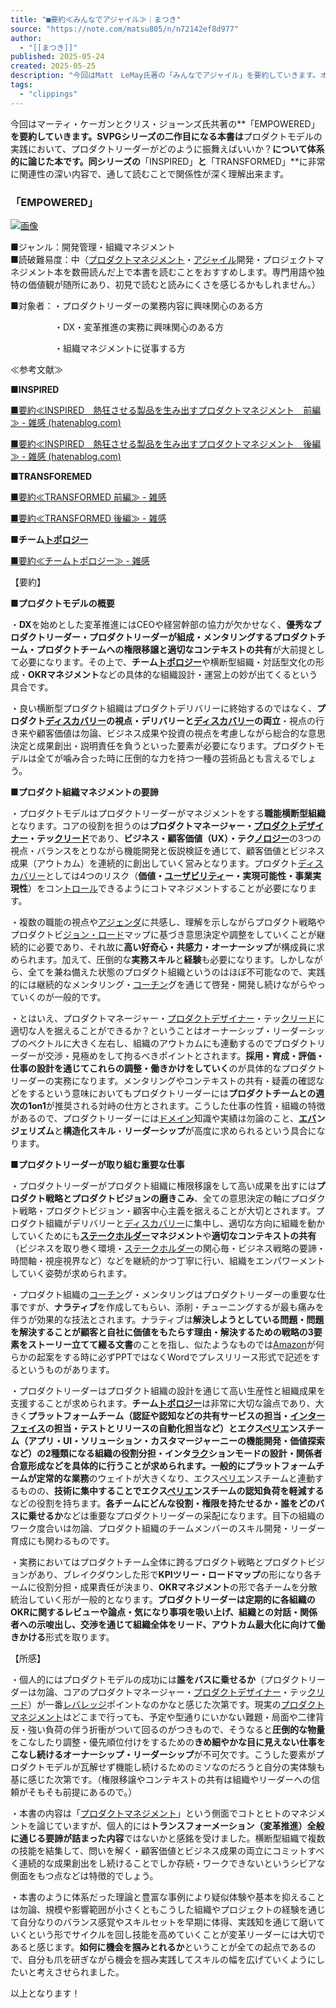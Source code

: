 ```yaml
---
title: "■要約≪みんなでアジャイル≫｜まつき"
source: "https://note.com/matsu805/n/n72142ef8d977"
author:
  - "[[まつき]]"
published: 2025-05-24
created: 2025-05-25
description: "今回はMatt　LeMay氏著の「みんなでアジャイル」を要約していきます。オライリーシリーズの1冊で、ソフトウェアやプロダクトの開発現場では定番となった「アジャイル」をあらゆるビジネス・組織に適応するには何をどう組み立てて進めていくと良いのか？という観点に関する基本原則を体系化した本です。尚、本書著者は「プロダクトマネージャーのしごと」で有名です。     「みんなでアジャイル」  ■ジャンル：開発管理・組織マネジメント ■読破難易度：低（専門知識不要で平易な言葉で記述されているので読みやすいです。アジャイル開発または組織マネジメントに関する基礎理論が抑えられていると尚良しです。）"
tags:
  - "clippings"
---
```

今回はマーティ・ケーガンとクリス・ジョーンズ氏共著の**「EMPOWERED」**を要約していきます。SVPGシリーズの二作目になる本書は**プロダクトモデルの実践において、プロダクトリーダーがどのように振舞えばいいか？**について体系的に論じた本です。同シリーズの**「INSPIRED」**と**「TRANSFORMED」**に非常に関連性の深い内容で、通して読むことで関係性が深く理解出来ます。

  

### 「EMPOWERED」

[![画像](https://assets.st-note.com/img/1747442594-kaADHZ0U76CWfvX14hxrpnYK.jpg?width=1200)](https://assets.st-note.com/img/1747442594-kaADHZ0U76CWfvX14hxrpnYK.jpg?width=2000&height=2000&fit=bounds&quality=85)

  
■ジャンル：開発管理・組織マネジメント  
■読破難易度：中（[プロダクトマネジメント](https://d.hatena.ne.jp/keyword/%A5%D7%A5%ED%A5%C0%A5%AF%A5%C8%A5%DE%A5%CD%A5%B8%A5%E1%A5%F3%A5%C8)・[アジャイル](https://d.hatena.ne.jp/keyword/%A5%A2%A5%B8%A5%E3%A5%A4%A5%EB)開発・プロジェクトマネジメント本を数冊読んだ上で本書を読むことをおすすめします。専門用語や独特の価値観が随所にあり、初見で読むと読みにくさを感じるかもしれません。）

■対象者：・プロダクトリーダーの業務内容に興味関心のある方

　　　　　・DX・変革推進の実務に興味関心のある方

　　　　　・組織マネジメントに従事する方

  

≪参考文献≫

**■INSPIRED**

[■要約≪INSPIRED　熱狂させる製品を生み出すプロダクトマネジメント　前編≫ - 雑感 (hatenablog.com)](https://ty25148248.hatenablog.com/entry/2023/11/18/200711)

[■要約≪INSPIRED　熱狂させる製品を生み出すプロダクトマネジメント　後編≫ - 雑感 (hatenablog.com)](https://ty25148248.hatenablog.com/entry/2023/12/02/174306)

  

**■TRANSFOREMED**

[■要約≪TRANSFORMED 前編≫ - 雑感](https://ty25148248.hatenablog.com/entry/2024/11/17/100000)

[■要約≪TRANSFORMED 後編≫ - 雑感](https://ty25148248.hatenablog.com/entry/2024/12/01/100000)

  

**■チーム**[**トポロジー**](https://d.hatena.ne.jp/keyword/%A5%C8%A5%DD%A5%ED%A5%B8%A1%BC)

[■要約≪チームトポロジー≫ - 雑感](https://ty25148248.hatenablog.com/entry/2024/10/14/101358)

  

【要約】

**■プロダクトモデルの概要**

・**DX**を始めとした変革推進にはCEOや経営幹部の協力が欠かせなく、**優秀なプロダクトリーダー・プロダクトリーダーが組成・メンタリングするプロダクトチーム・プロダクトチームへの権限移譲と適切なコンテキストの共有**が大前提として必要になります。その上で、**チーム**[**トポロジー**](https://d.hatena.ne.jp/keyword/%A5%C8%A5%DD%A5%ED%A5%B8%A1%BC)や横断型組織・対話型文化の形成・**OKRマネジメント**などの具体的な組織設計・運営上の妙が出てくるという具合です。

・良い横断型プロダクト組織はプロダクトデリバリーに終始するのではなく、**プロダクト**[**ディスカバリー**](https://d.hatena.ne.jp/keyword/%A5%C7%A5%A3%A5%B9%A5%AB%A5%D0%A5%EA%A1%BC)**の視点・デリバリーと**[**ディスカバリー**](https://d.hatena.ne.jp/keyword/%A5%C7%A5%A3%A5%B9%A5%AB%A5%D0%A5%EA%A1%BC)**の両立**・視点の行き来や顧客価値は勿論、ビジネス成果や投資の視点を考慮しながら総合的な意思決定と成果創出・説明責任を負うといった要素が必要になります。プロダクトモデルは全てが噛み合った時に圧倒的な力を持つ一種の芸術品とも言えるでしょう。

  

**■プロダクト組織マネジメントの要諦**

・プロダクトモデルはプロダクトリーダーがマネジメントをする**職能横断型組織**となります。コアの役割を担うのは**プロダクトマネージャー・**[**プロダクトデザイナー**](https://d.hatena.ne.jp/keyword/%A5%D7%A5%ED%A5%C0%A5%AF%A5%C8%A5%C7%A5%B6%A5%A4%A5%CA%A1%BC)**・テッ**[**クリード**](https://d.hatena.ne.jp/keyword/%A5%AF%A5%EA%A1%BC%A5%C9)であり、**ビジネス・顧客価値（UX）・テク**[**ノロ**](https://d.hatena.ne.jp/keyword/%A5%CE%A5%ED)[**ジー**](https://d.hatena.ne.jp/keyword/%A5%B8%A1%BC)の3つの視点・バランスをとりながら機能開発と仮説検証を通じて、顧客価値とビジネス成果（アウトカム）を連続的に創出していく営みとなります。プロダクト[ディスカバリー](https://d.hatena.ne.jp/keyword/%A5%C7%A5%A3%A5%B9%A5%AB%A5%D0%A5%EA%A1%BC)としては4つのリスク（**価値・**[**ユーザビリティ**](https://d.hatena.ne.jp/keyword/%A5%E6%A1%BC%A5%B6%A5%D3%A5%EA%A5%C6%A5%A3)**ー・実現可能性・事業実現性**）をコン[トロール](https://d.hatena.ne.jp/keyword/%A5%C8%A5%ED%A1%BC%A5%EB)できるようにコトマネジメントすることが必要になります。

・複数の職能の視点や[アジェンダ](https://d.hatena.ne.jp/keyword/%A5%A2%A5%B8%A5%A7%A5%F3%A5%C0)に共感し、理解を示しながらプロダクト戦略やプロダクトビ[ジョン・ロード](https://d.hatena.ne.jp/keyword/%A5%B8%A5%E7%A5%F3%A1%A6%A5%ED%A1%BC%A5%C9)マップに基づき意思決定や調整をしていくことが継続的に必要であり、それ故に**高い好奇心・共感力・オーナーシップ**が構成員に求められます。加えて、圧倒的な**実務スキル**と**経験**も必要になります。しかしながら、全てを兼ね備えた状態のプロダクト組織というのはほぼ不可能なので、実践的には継続的なメンタリング・[コーチン](https://d.hatena.ne.jp/keyword/%A5%B3%A1%BC%A5%C1%A5%F3)グを通じて啓発・開発し続けながらやっていくのが一般的です。

・とはいえ、プロダクトマネージャー・[プロダクトデザイナー](https://d.hatena.ne.jp/keyword/%A5%D7%A5%ED%A5%C0%A5%AF%A5%C8%A5%C7%A5%B6%A5%A4%A5%CA%A1%BC)・テッ[クリード](https://d.hatena.ne.jp/keyword/%A5%AF%A5%EA%A1%BC%A5%C9)に適切な人を据えることができるか？ということはオーナーシップ・リーダーシップのベクトルに大きく左右し、組織のアウトカムにも連動するのでプロダクトリーダーが交渉・見極めをして拘るべきポイントとされます。**採用・育成・評価・仕事の設計を通じてこれらの調整・働きかけをしていく**のが具体的なプロダクトリーダーの実務になります。メンタリングやコンテキストの共有・疑義の確認などをするという意味においてもプロダクトリーダーには**プロダクトチームとの週次の1on1**が推奨される対峙の仕方とされます。こうした仕事の性質・組織の特徴があるので、プロダクトリーダーには[ドメイン](https://d.hatena.ne.jp/keyword/%A5%C9%A5%E1%A5%A4%A5%F3)知識や実績は勿論のこと、[**エバ**](https://d.hatena.ne.jp/keyword/%A5%A8%A5%D0)**ンジェリズム**と**構造化スキル**・**リーダーシップ**が高度に求められるという具合になります。

  

**■プロダクトリーダーが取り組む重要な仕事**

・プロダクトリーダーがプロダクト組織に権限移譲をして高い成果を出すには**プロダクト戦略とプロダクトビジョンの磨きこみ**、全ての意思決定の軸にプロダクト戦略・プロダクトビジョン・顧客中心主義を据えることが大切とされます。プロダクト組織がデリバリーと[ディスカバリー](https://d.hatena.ne.jp/keyword/%A5%C7%A5%A3%A5%B9%A5%AB%A5%D0%A5%EA%A1%BC)に集中し、適切な方向に組織を動かしていくためにも[**ステークホルダー**](https://d.hatena.ne.jp/keyword/%A5%B9%A5%C6%A1%BC%A5%AF%A5%DB%A5%EB%A5%C0%A1%BC)**マネジメント**や**適切なコンテキストの共有**（ビジネスを取り巻く環境・[ステークホルダー](https://d.hatena.ne.jp/keyword/%A5%B9%A5%C6%A1%BC%A5%AF%A5%DB%A5%EB%A5%C0%A1%BC)の関心毎・ビジネス戦略の要諦・時間軸・視座視界など）などを継続的かつ丁寧に行い、組織をエンパワーメントしていく姿勢が求められます。

・プロダクト組織の[コーチン](https://d.hatena.ne.jp/keyword/%A5%B3%A1%BC%A5%C1%A5%F3)グ・メンタリングはプロダクトリーダーの重要な仕事ですが、**ナラティブ**を作成してもらい、添削・チューニングするが最も痛みを伴うが効果的な技法とされます。ナラティブは**解決しようとしている問題・問題を解決することが顧客と自社に価値をもたらす理由・解決するための戦略の3要素をストーリー立てて綴る文書**のことを指し、似たようなものでは[Amazon](https://d.hatena.ne.jp/keyword/Amazon)が何らかの起案をする時に必ずPPTではなくWordでプレスリリース形式で記述をするというものがあります。

・プロダクトリーダーはプロダクト組織の設計を通じて高い生産性と組織成果を支援することが求められます。**チーム**[**トポロジー**](https://d.hatena.ne.jp/keyword/%A5%C8%A5%DD%A5%ED%A5%B8%A1%BC)は非常に大切な論点であり、大きく**プラットフォームチーム（認証や認知などの共有サービスの担当・**[**インターフェイス**](https://d.hatena.ne.jp/keyword/%A5%A4%A5%F3%A5%BF%A1%BC%A5%D5%A5%A7%A5%A4%A5%B9)**の担当・テストとリリースの自動化担当など）**と**エクス**[**ペリエ**](https://d.hatena.ne.jp/keyword/%A5%DA%A5%EA%A5%A8)**ンスチーム（アプリ・UI・ソリューション・カスタマージャーニーの機能開発・価値探索など）**の2種類になる組織の役割分担・インタ[ラク](https://d.hatena.ne.jp/keyword/%A5%E9%A5%AF)ションモードの設計・関係者合意形成などを具体的に行うことが求められます。一般的にプラットフォームチームが**定常的な業務**のウェイトが大きくなり、エクス[ペリエ](https://d.hatena.ne.jp/keyword/%A5%DA%A5%EA%A5%A8)ンスチームと連動するものの、**技術に集中することでエクス**[**ペリエ**](https://d.hatena.ne.jp/keyword/%A5%DA%A5%EA%A5%A8)**ンスチームの認知負荷を軽減する**などの役割を持ちます。**各チームにどんな役割・権限を持たせるか・誰をどのバスに乗せるか**などは重要なプロダクトリーダーの采配になります。目下の組織のワーク度合いは勿論、プロダクト組織のチームメンバーのスキル開発・リーダー育成にも関わるものです。

・実務においてはプロダクトチーム全体に跨るプロダクト戦略とプロダクトビジョンがあり、ブレイクダウンした形で**KPIツリー・ロードマップ**の形になり各チームに役割分担・成果責任が決まり、**OKRマネジメント**の形で各チームを分散統治していく形が一般的となります。**プロダクトリーダーは定期的に各組織のOKRに関するレビューや論点・気になり事項を吸い上げ、組織との対話・関係者への示唆出し、交渉を通じて組織全体をリード、アウトカム最大化に向けて働きかける**形式を取ります。

  

【所感】

・個人的にはプロダクトモデルの成功には**誰をバスに乗せるか**（プロダクトリーダーは勿論、コアのプロダクトマネージャー・[プロダクトデザイナー](https://d.hatena.ne.jp/keyword/%A5%D7%A5%ED%A5%C0%A5%AF%A5%C8%A5%C7%A5%B6%A5%A4%A5%CA%A1%BC)・テッ[クリード](https://d.hatena.ne.jp/keyword/%A5%AF%A5%EA%A1%BC%A5%C9)）が一番[レバレッジ](https://d.hatena.ne.jp/keyword/%A5%EC%A5%D0%A5%EC%A5%C3%A5%B8)ポイントなのかなと感じた次第です。現実の[プロダクトマネジメント](https://d.hatena.ne.jp/keyword/%A5%D7%A5%ED%A5%C0%A5%AF%A5%C8%A5%DE%A5%CD%A5%B8%A5%E1%A5%F3%A5%C8)はどこまで行っても、予定や型通りにいかない難題・局面や二律背反・強い負荷の伴う折衝がついて回るのがつきもので、そうなると**圧倒的な物量**をこなしたり調整・優先順位付けをするための**きめ細やかな目に見えない仕事をこなし続けるオーナーシップ・リーダーシップ**が不可欠です。こうした要素がプロダクトモデルが瓦解せず機能し続けるためのミソなのだろうと自分の実体験も基に感じた次第です。（権限移譲やコンテキストの共有は組織やリーダーへの信頼がそもそも前提にあるので。）

・本書の内容は「[プロダクトマネジメント](https://d.hatena.ne.jp/keyword/%A5%D7%A5%ED%A5%C0%A5%AF%A5%C8%A5%DE%A5%CD%A5%B8%A5%E1%A5%F3%A5%C8)」という側面でコトとヒトのマネジメントを論じていますが、個人的には**トランスフォーメーション（変革推進）全般に通じる要諦が詰まった内容**ではないかと感銘を受けました。横断型組織で複数の技能を結集して、問いを解く・顧客価値とビジネス成果の両立にコミットすべく連続的な成果創出をし続けることでしか存続・ワークできないというシビアな側面をもつ点などは特徴的でしょう。

・本書のように体系だった理論と豊富な事例により疑似体験や基本を抑えることは勿論、規模や影響範囲が小さくともこうした組織やプロジェクトの経験を通じて自分なりのバランス感覚やスキルセットを早期に体得、実践知を通じて磨いていくという形でサイクルを回し技能を高めていくことが変革リーダーには大切であると感じます。**如何に機会を掴みとれるか**ということが全ての起点であるので、自分も爪を研ぎながら機会を掴み実践してスキルの幅を広げていくようにしたいと考えさせられました。

  

以上となります！